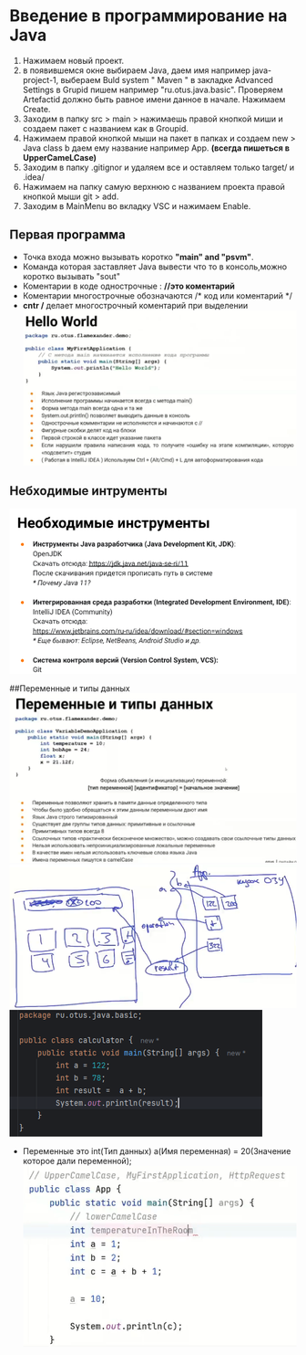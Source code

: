 # Введение в программирование на Java

1. Нажимаем новый проект.
2. в появившемся окне выбираем Java, даем имя например java-project-1, выбераем Buld system " Maven " в закладке Advanced Settings в Grupid пишем например "ru.otus.java.basic". Проверяем Artefactid должно быть равное имени данное в начале. Нажимаем Create.
3. Заходим в папку src > main > нажимаешь правой кнопкой миши и создаем пакет с названием как в Groupid.
4. Нажимаем правой кнопкой мыши на пакет в папках и создаем new > Java class b даем ему название например App. **(всегда пишеться в UpperCameLCase)**
5. Заходим в папку .gitignor и удаляем все и оставляем только target/ и   .idea/
6. Нажимаем на папку самую верхнюю с названием проекта правой кнопкой мыши git > add.
7. Заходим в MainMenu во вкладку VSC и нажимаем Enable.
   


## Первая программа
- Точка входа можно вызывать коротко **"main" and "psvm"**.   
- Команда которая заставляет Java вывести что то в консоль,можно коротко вызывать "sout"
- Коментарии в коде однострочные : **//это коментарий**
- Коментарии многострочные обозначаются /* код или коментарий */
- **cntr /** делает многострочный коментарий при выделении
![](https://github.com/Extertom/Notebook_my/blob/a1396dd377b979a913de3c30b80667a2d97bf634/images/Hello_World.png)

## Небходимые интрументы 
![](https://github.com/Extertom/Notebook_my/blob/009aa27f7c91deffe8189b0cbfd90b5f1a060ed4/images/%D0%BD%D0%B5%D0%BE%D0%B1%D1%85%D0%BE%D0%B4%D0%B8%D0%BC%D1%8B%D0%B5%20%D0%B8%D0%BD%D1%81%D1%82%D1%80%D1%83%D0%BC%D0%B5%D0%BD%D1%82%D1%8B.png)

##Переменные и типы данных
![](https://github.com/Extertom/Notebook_my/blob/435b66d5dc06ecfeb06381e1cf22238c8eef1cd6/images/%D0%9F%D0%B5%D1%80%D0%B5%D0%BC%D0%B5%D0%BD%D0%BD%D1%8B%D0%B5%20%D0%B8%20%D1%82%D0%B8%D0%BF%D1%8B%20%D0%B4%D0%B0%D0%BD%D0%BD%D1%8B%D1%85.png)
![](https://github.com/Extertom/Notebook_my/blob/435b66d5dc06ecfeb06381e1cf22238c8eef1cd6/images/%D0%BF%D1%80%D0%B8%D0%BC%D0%B5%D1%80%20%D0%BF%D0%B5%D1%80%D0%B5%D0%BC%D0%B5%D0%BD%D0%BD%D1%8B%D0%B5.png)
![](https://github.com/Extertom/Notebook_my/blob/a51d0d639008ba2b4ebb7c173b2f3076d4ae275e/images/%D0%BF%D1%80%D0%B8%D0%BC%D0%B5%D1%80%20%D0%BF%D0%B5%D1%80%D0%B5%D0%BC%D0%B5%D0%BD%D0%BD%D1%8B%D0%B5%202.png)
- Переменные это int(Тип данных) a(Имя переменная) = 20(Значение которое дали переменной);
![](https://github.com/Extertom/Notebook_my/blob/f221d2aa338fcf06bbe4d37362a17b7a2a316d6c/images/%D0%BF%D0%B5%D1%80%D0%B5%D0%BC%D0%B5%D0%BD%D0%BD%D1%8B%D0%B5%20%D0%BF%D1%80%D0%B8%D0%BC%D0%B5%D1%80%203.png)









